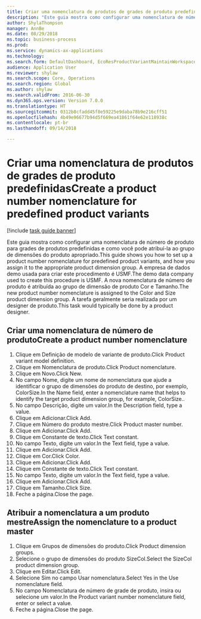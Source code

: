 ```yaml
--- 
title: Criar uma nomenclatura de produtos de grades de produto predefinidas
description: "Este guia mostra como configurar uma nomenclatura de número de produto para grades de produtos predefinidas e como você pode atribuí-la ao grupo de dimensões do produto apropriado."
author: ShylaThompson
manager: AnnBe
ms.date: 08/29/2018
ms.topic: business-process
ms.prod: 
ms.service: dynamics-ax-applications
ms.technology: 
ms.search.form: DefaultDashboard, EcoResProductVariantMaintainWorkspace, EcoResNomenclature, EcoResProductDimensionGroup
audience: Application User
ms.reviewer: shylaw
ms.search.scope: Core, Operations
ms.search.region: Global
ms.author: shylaw
ms.search.validFrom: 2016-06-30
ms.dyn365.ops.version: Version 7.0.0
ms.translationtype: HT
ms.sourcegitcommit: 0312b8cfadd45f8e59225e9daba78b9e216cff51
ms.openlocfilehash: 4b49e96677b94d5f669ea41861f64e62e118938c
ms.contentlocale: pt-br
ms.lasthandoff: 09/14/2018

---
```

# <a name="create-a-product-number-nomenclature-for-predefined-product-variants"></a><span data-ttu-id="6a830-103">Criar uma nomenclatura de produtos de grades de produto predefinidas</span><span class="sxs-lookup"><span data-stu-id="6a830-103">Create a product number nomenclature for predefined product variants</span></span>

[!include [task guide banner](../../includes/task-guide-banner.md)]

<span data-ttu-id="6a830-104">Este guia mostra como configurar uma nomenclatura de número de produto para grades de produtos predefinidas e como você pode atribuí-la ao grupo de dimensões do produto apropriado.</span><span class="sxs-lookup"><span data-stu-id="6a830-104">This guide shows you how to set up a product number nomenclature for predefined product variants, and how you assign it to the appropriate product dimension group.</span></span> <span data-ttu-id="6a830-105">A empresa de dados demo usada para criar este procedimento é USMF.</span><span class="sxs-lookup"><span data-stu-id="6a830-105">The demo data company used to create this procedure is USMF.</span></span> <span data-ttu-id="6a830-106">A nova nomenclatura de número de produto é atribuída ao grupo de dimensão de produto Cor e Tamanho.</span><span class="sxs-lookup"><span data-stu-id="6a830-106">The new product number nomenclature is assigned to the Color and Size product dimension group.</span></span> <span data-ttu-id="6a830-107">A tarefa geralmente seria realizada por um designer de produto.</span><span class="sxs-lookup"><span data-stu-id="6a830-107">This task would typically be done by a product designer.</span></span>


## <a name="create-a-product-number-nomenclature"></a><span data-ttu-id="6a830-108">Criar uma nomenclatura de número de produto</span><span class="sxs-lookup"><span data-stu-id="6a830-108">Create a product number nomenclature</span></span>
1. <span data-ttu-id="6a830-109">Clique em Definição de modelo de variante de produto.</span><span class="sxs-lookup"><span data-stu-id="6a830-109">Click Product variant model definition.</span></span>
2. <span data-ttu-id="6a830-110">Clique em Nomenclatura de produto.</span><span class="sxs-lookup"><span data-stu-id="6a830-110">Click Product nomenclature.</span></span>
3. <span data-ttu-id="6a830-111">Clique em Novo.</span><span class="sxs-lookup"><span data-stu-id="6a830-111">Click New.</span></span>
4. <span data-ttu-id="6a830-112">No campo Nome, digite um nome de nomenclatura que ajude a identificar o grupo de dimensões do produto de destino, por exemplo, ColorSize.</span><span class="sxs-lookup"><span data-stu-id="6a830-112">In the Name field, enter a nomenclature name that helps to identify the target product dimension group, for example, ColorSize..</span></span>
5. <span data-ttu-id="6a830-113">No campo Descrição, digite um valor.</span><span class="sxs-lookup"><span data-stu-id="6a830-113">In the Description field, type a value.</span></span>
6. <span data-ttu-id="6a830-114">Clique em Adicionar.</span><span class="sxs-lookup"><span data-stu-id="6a830-114">Click Add.</span></span>
7. <span data-ttu-id="6a830-115">Clique em Número do produto mestre.</span><span class="sxs-lookup"><span data-stu-id="6a830-115">Click Product master number.</span></span>
8. <span data-ttu-id="6a830-116">Clique em Adicionar.</span><span class="sxs-lookup"><span data-stu-id="6a830-116">Click Add.</span></span>
9. <span data-ttu-id="6a830-117">Clique em Constante de texto.</span><span class="sxs-lookup"><span data-stu-id="6a830-117">Click Text constant.</span></span>
10. <span data-ttu-id="6a830-118">No campo Texto, digite um valor.</span><span class="sxs-lookup"><span data-stu-id="6a830-118">In the Text field, type a value.</span></span>
11. <span data-ttu-id="6a830-119">Clique em Adicionar.</span><span class="sxs-lookup"><span data-stu-id="6a830-119">Click Add.</span></span>
12. <span data-ttu-id="6a830-120">Clique em Cor.</span><span class="sxs-lookup"><span data-stu-id="6a830-120">Click Color.</span></span>
13. <span data-ttu-id="6a830-121">Clique em Adicionar.</span><span class="sxs-lookup"><span data-stu-id="6a830-121">Click Add.</span></span>
14. <span data-ttu-id="6a830-122">Clique em Constante de texto.</span><span class="sxs-lookup"><span data-stu-id="6a830-122">Click Text constant.</span></span>
15. <span data-ttu-id="6a830-123">No campo Texto, digite um valor.</span><span class="sxs-lookup"><span data-stu-id="6a830-123">In the Text field, type a value.</span></span>
16. <span data-ttu-id="6a830-124">Clique em Adicionar.</span><span class="sxs-lookup"><span data-stu-id="6a830-124">Click Add.</span></span>
17. <span data-ttu-id="6a830-125">Clique em Tamanho.</span><span class="sxs-lookup"><span data-stu-id="6a830-125">Click Size.</span></span>
18. <span data-ttu-id="6a830-126">Feche a página.</span><span class="sxs-lookup"><span data-stu-id="6a830-126">Close the page.</span></span>

## <a name="assign-the-nomenclature-to-a-product-master"></a><span data-ttu-id="6a830-127">Atribuir a nomenclatura a um produto mestre</span><span class="sxs-lookup"><span data-stu-id="6a830-127">Assign the nomenclature to a product master</span></span>
1. <span data-ttu-id="6a830-128">Clique em Grupos de dimensões do produto.</span><span class="sxs-lookup"><span data-stu-id="6a830-128">Click Product dimension groups.</span></span>
2. <span data-ttu-id="6a830-129">Selecione o grupo de dimensões do produto SizeCol.</span><span class="sxs-lookup"><span data-stu-id="6a830-129">Select the SizeCol product dimension group.</span></span>
3. <span data-ttu-id="6a830-130">Clique em Editar.</span><span class="sxs-lookup"><span data-stu-id="6a830-130">Click Edit.</span></span>
4. <span data-ttu-id="6a830-131">Selecione Sim no campo Usar nomenclatura.</span><span class="sxs-lookup"><span data-stu-id="6a830-131">Select Yes in the Use nomenclature field.</span></span>
5. <span data-ttu-id="6a830-132">No campo Nomenclatura de número de grade de produto, insira ou selecione um valor.</span><span class="sxs-lookup"><span data-stu-id="6a830-132">In the Product variant number nomenclature field, enter or select a value.</span></span>
6. <span data-ttu-id="6a830-133">Feche a página.</span><span class="sxs-lookup"><span data-stu-id="6a830-133">Close the page.</span></span>


